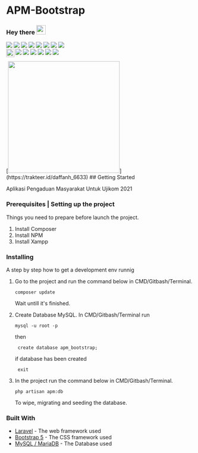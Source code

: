# APM-Bootstrap
### Hey there <img src="https://media.giphy.com/media/hvRJCLFzcasrR4ia7z/giphy.gif" width="25px">
<p>
    <img src="https://img.shields.io/badge/-Visual%20Studio%20Code-23A9F2?style=flat-square&logo=Visual%20Studio%20Code&logoColor=white"/>
    <img src="https://img.shields.io/badge/-Github-181717?style=flat-square&logo=GitHub&logoColor=white"/>
    <img src="https://img.shields.io/badge/-Git-F44D27?style=flat-square&logo=Git&logoColor=white"/>
    <img src="https://img.shields.io/badge/-NPM-CB3837?style=flat-square&logo=NPM&logoColor=white"/>
    <img src="https://img.shields.io/badge/-Apache-D22128?style=flat-square&logo=Apache&logoColor=white"/>
    <img src="https://img.shields.io/badge/-Trello-0079BF?style=flat-square&logo=Trello&logoColor=white"/>
    <img src="https://img.shields.io/badge/-MySQL-F29111?style=flat-square&logo=MySQL&logoColor=white"/>
    <img src="https://img.shields.io/badge/-Notion-000000?style=flat-square&logo=Notion&logoColor=white"/><br/>
    <img src="https://img.shields.io/badge/-Laravel-F55247?style=flat-square&logo=Laravel&logoColor=white"/>
    <img src="https://img.shields.io/badge/-WebPack-1C78C0?style=flat-square&logo=WebPack&logoColor=white"/>
    <img src="https://img.shields.io/badge/-ESLint-4B32C3?style=flat-square&logo=ESLint&logoColor=white"/>
    <img src="https://img.shields.io/badge/-HTML5-E34F26?style=flat-square&logo=HTML5&logoColor=white"/>
    <img src="https://img.shields.io/badge/-CSS3-1572B6?style=flat-square&logo=CSS3&logoColor=white"/>
    <img src="https://img.shields.io/badge/-Google%20Cloud-4285F4?style=flat-square&logo=Google%20Cloud&logoColor=white"/>
    <a href="https://www.linkedin.com/in/abhisheknaiidu/">
        <img align="left" alt="Abhishek's LinkedIN" width="22px" src="https://raw.githubusercontent.com/peterthehan/peterthehan/master/assets/linkedin.svg" />    
    </a>
</p>
[<img src="https://i.ibb.co/HFFj2Nj/trakteer-button.png" width="300">](https://trakteer.id/daffanh_6633)
## Getting Started
<p>Aplikasi Pengaduan Masyarakat Untuk Ujikom 2021</p>

### Prerequisites | Setting up the project

Things you need to prepare before launch the project.
1. Install Composer
2. Install NPM
3. Install Xampp

### Installing

A step by step how to get a development env runnig

1. Go to the project and run the command below in CMD/Gitbash/Terminal.
    ```
    composer update
    ```
   Wait untill it's finished.
   
2. Create Database MySQL.
   In CMD/Gitbash/Terminal run
    ```
    mysql -u root -p
    ```
   then
    ```
     create database apm_bootstrap;
    ```
   if database has been created
    ```
     exit
    ```

3. In the project run the command below in CMD/Gitbash/Terminal.
    ```
    php artisan apm:db
    ```
    To wipe, migrating and seeding the database.


### Built With
* [Laravel](http://www.dropwizard.io/1.0.2/docs/) - The web framework used
* [Bootstrap 5]() - The CSS framework used
* [MySQL / MariaDB]() - The Database used

